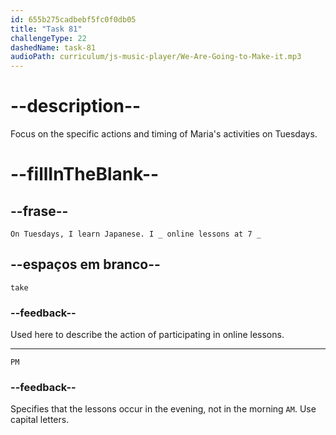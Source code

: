 ```yaml
---
id: 655b275cadbebf5fc0f0db05
title: "Task 81"
challengeType: 22
dashedName: task-81
audioPath: curriculum/js-music-player/We-Are-Going-to-Make-it.mp3
---
```


<!--
AUDIO REFERENCE: 
Maria: On Tuesdays, I learn Japanese. I take online lessons at 7 PM.
-->

# --description--

Focus on the specific actions and timing of Maria's activities on Tuesdays.

# --fillInTheBlank--

## --frase--

`On Tuesdays, I learn Japanese. I _ online lessons at 7 _`

## --espaços em branco--

`take`

### --feedback--

Used here to describe the action of participating in online lessons.

---

`PM`

### --feedback--

Specifies that the lessons occur in the evening, not in the morning `AM`. Use capital letters.

